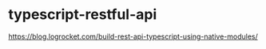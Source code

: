 # typescript-restful-api

https://blog.logrocket.com/build-rest-api-typescript-using-native-modules/
